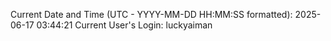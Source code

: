 Current Date and Time (UTC - YYYY-MM-DD HH:MM:SS formatted): 2025-06-17 03:44:21
Current User's Login: luckyaiman

